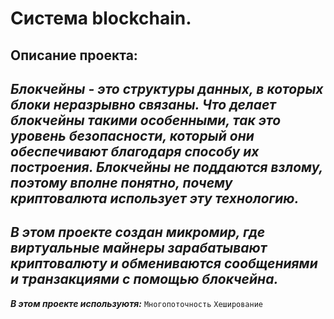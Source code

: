 
# Система blockchain.


## Описание проекта:
***Блокчейны - это структуры данных, в которых блоки неразрывно связаны. Что делает блокчейны такими особенными, так это уровень безопасности, который они обеспечивают благодаря способу их построения. Блокчейны не поддаются взлому, поэтому вполне понятно, почему криптовалюта использует эту технологию.***    
---
***В этом проекте создан микромир, где виртуальные майнеры зарабатывают криптовалюту и обмениваются сообщениями и транзакциями с помощью блокчейна.***   
---
***В этом проекте используютя:***
`Многопоточность`
`Хеширование`



